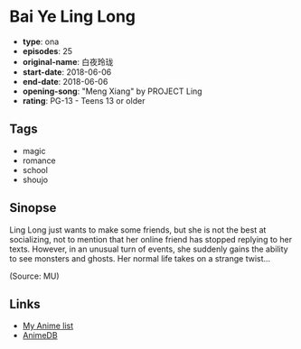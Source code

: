 # Bai Ye Ling Long

-   **type**: ona
-   **episodes**: 25
-   **original-name**: 白夜玲珑
-   **start-date**: 2018-06-06
-   **end-date**: 2018-06-06
-   **opening-song**: "Meng Xiang" by PROJECT Ling
-   **rating**: PG-13 - Teens 13 or older

## Tags

-   magic
-   romance
-   school
-   shoujo

## Sinopse

Ling Long just wants to make some friends, but she is not the best at socializing, not to mention that her online friend has stopped replying to her texts. However, in an unusual turn of events, she suddenly gains the ability to see monsters and ghosts. Her normal life takes on a strange twist...

(Source: MU)

## Links

-   [My Anime list](https://myanimelist.net/anime/37740/Bai_Ye_Ling_Long)
-   [AnimeDB](http://anidb.info/perl-bin/animedb.pl?show=anime&aid=14028)

